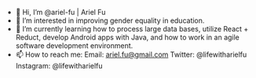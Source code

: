 - 👋 Hi, I’m @ariel-fu | Ariel Fu
- 👀 I’m interested in improving gender equality in education.
- 🌱 I’m currently learning how to process large data bases, utilize React + Reduct, develop Android apps with Java, and how to work in an agile software development environment.
- 📫 How to reach me:
  Email: ariel.fu@gmail.com
  Twitter: @lifewitharielfu
  Instagram: @lifewitharielfu

<!---
ariel-fu/ariel-fu is a ✨ special ✨ repository because its `README.md` (this file) appears on your GitHub profile.
You can click the Preview link to take a look at your changes.
--->
